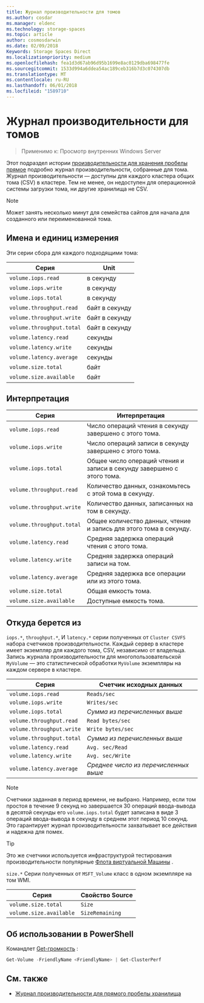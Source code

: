 ```yaml
---
title: Журнал производительности для томов
ms.author: cosdar
ms.manager: eldenc
ms.technology: storage-spaces
ms.topic: article
author: cosmosdarwin
ms.date: 02/09/2018
Keywords: Storage Spaces Direct
ms.localizationpriority: medium
ms.openlocfilehash: fea1d3d67ab96d95b1699e8ac0129dba698477fe
ms.sourcegitcommit: 1533d994a6ddea54ac189ceb316b7d3c074307db
ms.translationtype: MT
ms.contentlocale: ru-RU
ms.lasthandoff: 06/01/2018
ms.locfileid: "1589710"
---
```

# <a name="performance-history-for-volumes"></a>Журнал производительности для томов

> Применимо к: Просмотр внутренних Windows Server

Этот подраздел истории [производительности для хранения пробелы прямое](performance-history.md) подробно журнал производительности, собранные для тома. Журнал производительности — доступны для каждого кластера общих тома (CSV) в кластере. Тем не менее, он недоступен для операционной системы загрузки тома, ни другие хранилища не CSV.

   > [!NOTE]
   > Может занять несколько минут для семейства сайтов для начала для созданного или переименованной тома.

## <a name="series-names-and-units"></a>Имена и единиц измерения

Эти серии сбора для каждого подходящими тома:

| Серия                    | Unit             |
|---------------------------|------------------|
| `volume.iops.read`        | в секунду       |
| `volume.iops.write`       | в секунду       |
| `volume.iops.total`       | в секунду       |
| `volume.throughput.read`  | байт в секунду |
| `volume.throughput.write` | байт в секунду |
| `volume.throughput.total` | байт в секунду |
| `volume.latency.read`     | секунды          |
| `volume.latency.write`    | секунды          |
| `volume.latency.average`  | секунды          |
| `volume.size.total`       |  байт            |
| `volume.size.available`   |  байт            |

## <a name="how-to-interpret"></a>Интерпретация

| Серия                    | Интерпретация                                                              |
|---------------------------|-------------------------------------------------------------------------------|
| `volume.iops.read`        | Число операций чтения в секунду завершено с этого тома.                |
| `volume.iops.write`       | Число операций записи в секунду завершено с этого тома.               |
| `volume.iops.total`       | Общее число операций чтения и записи в секунду завершено с этого тома. |
| `volume.throughput.read`  | Количество данных, ознакомьтесь с этой тома в секунду.                            |
| `volume.throughput.write` | Количество данных, записанных на том в секунду.                           |
| `volume.throughput.total` | Общее количество данных, чтение и запись для этого тома в секунду.        |
| `volume.latency.read`     | Средняя задержка операций чтения с этого тома.                          |
| `volume.latency.write`    | Средняя задержка операций записи на том.                           |
| `volume.latency.average`  | Средняя задержка все операции или из этого тома.                     |
| `volume.size.total`       | Общая емкость тома.                                     |
| `volume.size.available`   | Доступные емкость тома.                                 |

## <a name="where-they-come-from"></a>Откуда берется из

`iops.*`, `throughput.*`, И `latency.*` серии полученных от `Cluster CSVFS` набора счетчиков производительности. Каждый сервер в кластере имеет экземпляр для каждого тома, CSV, независимо от владельца. Запись журнала производительности для многопользовательской `MyVolume` — это статистической обработки `MyVolume` экземпляры на каждом сервере в кластере.

| Серия                    | Счетчик исходных данных         |
|---------------------------|------------------------|
| `volume.iops.read`        | `Reads/sec`            |
| `volume.iops.write`       | `Writes/sec`           |
| `volume.iops.total`       | *Сумма из перечисленных выше*     |
| `volume.throughput.read`  | `Read bytes/sec`       |
| `volume.throughput.write` | `Write bytes/sec`      |
| `volume.throughput.total` | *Сумма из перечисленных выше*     |
| `volume.latency.read`     | `Avg. sec/Read`        |
| `volume.latency.write`    | `Avg. sec/Write`       |
| `volume.latency.average`  | *Среднее число из перечисленных выше* |

   > [!NOTE]
   > Счетчики заданная в период времени, не выбрано. Например, если том простоя в течение 9 секунд но завершается 30 операций ввода-вывода в десятой секунды его `volume.iops.total` будет записана в виде 3 операций ввода-вывода в секунду в среднем этот период 10 секунд. Это гарантирует журнал производительности захватывает все действия и надежна для помех.

   > [!TIP]
   > Это же счетчики используется инфраструктурой тестирования производительности популярные [Флота виртуальной Машины](https://github.com/Microsoft/diskspd/blob/master/Frameworks/VMFleet/watch-cluster.ps1) .

`size.*` Серии полученных от `MSFT_Volume` класс в одном экземпляре на том WMI.

| Серия                    | Свойство Source |
|---------------------------|-----------------|
| `volume.size.total`       | `Size`          |
| `volume.size.available`   | `SizeRemaining` |

## <a name="usage-in-powershell"></a>Об использовании в PowerShell

Командлет [Get-громкость](https://docs.microsoft.com/powershell/module/storage/get-volume) :

```PowerShell
Get-Volume -FriendlyName <FriendlyName> | Get-ClusterPerf
```

## <a name="see-also"></a>См. также

- [Журнал производительности для прямого пробелы хранилища](performance-history.md)
